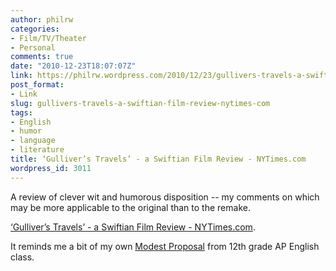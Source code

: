 ```yaml
---
author: philrw
categories:
- Film/TV/Theater
- Personal
comments: true
date: "2010-12-23T18:07:07Z"
link: https://philrw.wordpress.com/2010/12/23/gullivers-travels-a-swiftian-film-review-nytimes-com/
post_format:
- Link
slug: gullivers-travels-a-swiftian-film-review-nytimes-com
tags:
- English
- humor
- language
- literature
title: ‘Gulliver’s Travels’ - a Swiftian Film Review - NYTimes.com
wordpress_id: 3011
---
```


A review of clever wit and humorous disposition -- my comments on which may be more applicable to the original than to the remake.

[‘Gulliver’s Travels’ - a Swiftian Film Review - NYTimes.com](http://movies.nytimes.com/2010/12/24/movies/24gulliver.html).

It reminds me a bit of my own [Modest Proposal](http://philrw.files.wordpress.com/2010/12/19980208-a-modest-proposal.pdf) from 12th grade AP English class.
